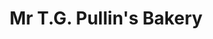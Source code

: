 ---
title: "Mr T.G. Pullin's Bakery"
url: /bristol/mr-t-g-pullins-bakery-cotham-hill/
shop: bakery
---